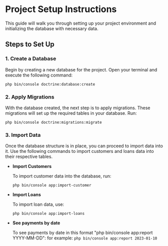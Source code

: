 Project Setup Instructions
==========================

This guide will walk you through setting up your project environment and initializing the database with necessary data.

Steps to Set Up
---------------

### 1\. **Create a Database**

Begin by creating a new database for the project. Open your terminal and execute the following command:

`php bin/console doctrine:database:create`

### 2\. **Apply Migrations**

With the database created, the next step is to apply migrations. These migrations will set up the required tables in your database. Run:

`php bin/console doctrine:migrations:migrate`

### 3\. **Import Data**

Once the database structure is in place, you can proceed to import data into it. Use the following commands to import customers and loans data into their respective tables.

*   **Import Customers**
    
    To import customer data into the database, run:
        
    `php bin/console app:import-customer`
    
*   **Import Loans**
    
    To import loan data, use:
        
    `php bin/console app:import-loans`

*   **See payments by date**

    To see payments by date in this format "php bin/console app:report YYYY-MM-DD":
    for example:
    `php bin/console app:report 2023-01-10`
    